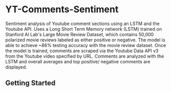 # YT-Comments-Sentiment
Sentiment analysis of Youtube comment sections using an LSTM and the Youtube API. Uses a Long Short Term Memory network (LSTM) trained on 
Stanford AI Lab's Large Movie Review Dataset, which contains 50,000 polarized movie reviews labeled as either positive or negative. The 
model is able to achieve ~86% testing accuracy with the movie review dataset. Once the model is trained, comments are scraped via the
Youtube Data API v3 from the Youtube video specified by URL. Comments are analyzed with the LSTM and overall averages and top positive/
negative comments are displayed.

## Getting Started
